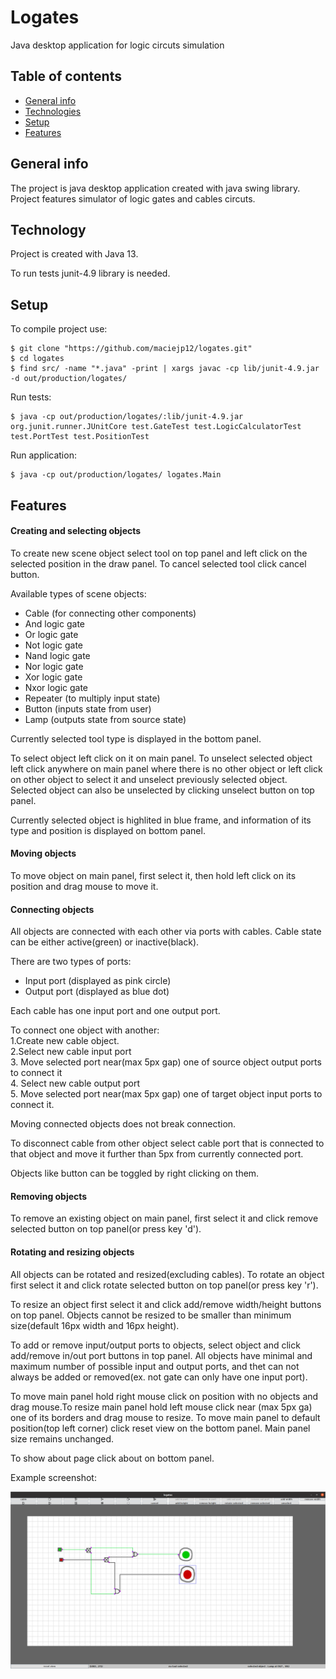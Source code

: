 # Logates
Java desktop application for logic circuts simulation
## Table of contents
* [General info](#general-info)
* [Technologies](#technologies)
* [Setup](#setup)
* [Features](#features)

## General info
The project is java desktop application created with java swing library. Project features simulator of logic gates and cables circuts.
## Technology
Project is created with Java 13.

To run tests junit-4.9 library is needed.
## Setup
To compile project use:
```
$ git clone "https://github.com/maciejp12/logates.git"
$ cd logates
$ find src/ -name "*.java" -print | xargs javac -cp lib/junit-4.9.jar -d out/production/logates/
```
Run tests:
```
$ java -cp out/production/logates/:lib/junit-4.9.jar org.junit.runner.JUnitCore test.GateTest test.LogicCalculatorTest test.PortTest test.PositionTest
```
Run application:
```
$ java -cp out/production/logates/ logates.Main
```

## Features

#### Creating and selecting objects

   To create new scene object select tool on top panel
    and left click on the selected position in the
    draw panel. To cancel selected tool click cancel button.

   Available types of scene objects:
   * Cable (for connecting other components)
   * And logic gate
   * Or logic gate
   * Not logic gate
   * Nand logic gate
   * Nor logic gate
   * Xor logic gate
   * Nxor logic gate
   * Repeater (to multiply input state)
   * Button (inputs state from user)
   * Lamp (outputs state from source state)

   Currently selected tool type is displayed in the
   bottom panel.

   To select object left click on it on main panel. To unselect selected object left click anywhere on main
    panel where there is no other object or left click
    on other object to select it and unselect previously
    selected object. Selected object can also be unselected by clicking
    unselect button on top panel.

   Currently selected object is highlited in blue frame,
    and information of its type and position is displayed
    on bottom panel.

#### Moving objects
   To move object on main panel, first select it, then
    hold left click on its position and drag mouse to move
    it.

#### Connecting objects

   All objects are connected with each other via ports
    with cables. Cable state can be either active(green) or
    inactive(black).
    
   There are two types of ports:
   * Input port (displayed as pink circle)
   * Output port (displayed as blue dot)

   Each cable has one input port and one output port.

   To connect one object with another:</br>
        1.Create new cable object.</br>
        2.Select new cable input port</br>
        3. Move selected port near(max 5px gap) one of
           source object output ports to connect it</br>
        4. Select new cable output port</br>
        5. Move selected port near(max 5px gap) one of
           target object input ports to connect it.</br>

   Moving connected objects does not break connection.

   To disconnect cable from other object select cable
    port that is connected to that object and move it
    further than 5px from currently connected port.

   Objects like button can be toggled by right clicking
    on them.
#### Removing objects
   To remove an existing object on main panel, first
    select it and click remove selected button on top
    panel(or press key 'd').
#### Rotating and resizing objects

   All objects can be rotated and resized(excluding cables). To rotate an object first select it and click rotate selected
    button on top panel(or press key 'r').

   To resize an object first select it and click
    add/remove width/height buttons on top panel.
    Objects cannot be resized to be smaller than
    minimum size(default 16px width and 16px height).

   To add or remove input/output ports to objects,
    select object and click add/remove in/out port
    buttons in top panel. All objects have minimal
    and maximum number of possible input and output
    ports, and thet can not always be added or
    removed(ex. not gate can only have one input
    port).

   To move main panel hold right mouse click on position
    with no objects and drag mouse.To resize main panel hold left mouse click
    near (max 5px ga) one of its borders and drag
    mouse to resize. To move main panel to default position(top left
    corner) click reset view on the bottom panel.
    Main panel size remains unchanged.

   To show about page click about on bottom panel.


Example screenshot:

![Application Demo](./images/demo/logatesdemo.png)

